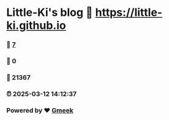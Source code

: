 # Little-Ki's blog :link: https://little-ki.github.io 
### :page_facing_up: [7](https://little-ki.github.io/tag.html) 
### :speech_balloon: 0 
### :hibiscus: 21367 
### :alarm_clock: 2025-03-12 14:12:37 
### Powered by :heart: [Gmeek](https://github.com/Meekdai/Gmeek)
